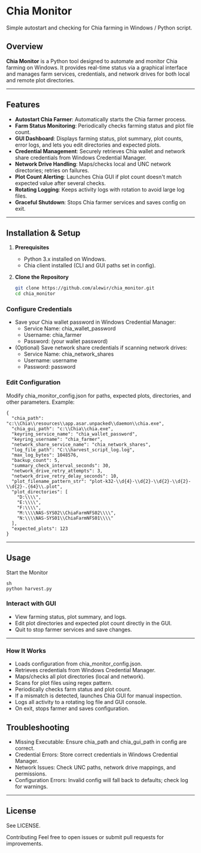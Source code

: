 # Chia Monitor

Simple autostart and checking for Chia farming in Windows / Python script.

## Overview

**Chia Monitor** is a Python tool designed to automate and monitor Chia farming on Windows. It provides real-time status via a graphical interface and manages farm services, credentials, and network drives for both local and remote plot directories.

---

## Features

- **Autostart Chia Farmer**: Automatically starts the Chia farmer process.
- **Farm Status Monitoring**: Periodically checks farming status and plot file count.
- **GUI Dashboard**: Displays farming status, plot summary, plot counts, error logs, and lets you edit directories and expected plots.
- **Credential Management**: Securely retrieves Chia wallet and network share credentials from Windows Credential Manager.
- **Network Drive Handling**: Maps/checks local and UNC network directories; retries on failures.
- **Plot Count Alerting**: Launches Chia GUI if plot count doesn't match expected value after several checks.
- **Rotating Logging**: Keeps activity logs with rotation to avoid large log files.
- **Graceful Shutdown**: Stops Chia farmer services and saves config on exit.

---

## Installation & Setup
1. **Prerequisites**
   - Python 3.x installed on Windows.
   - Chia client installed (CLI and GUI paths set in config).

2. **Clone the Repository**
   ```sh
   git clone https://github.com/alewir/chia_monitor.git
   cd chia_monitor

### Configure Credentials
- Save your Chia wallet password in Windows Credential Manager:
  - Service Name: chia_wallet_password
  - Username: chia_farmer
  - Password: (your wallet password)
- (Optional) Save network share credentials if scanning network drives:
  - Service Name: chia_network_shares
  - Username: username
  - Password: password

### Edit Configuration
Modify chia_monitor_config.json for paths, expected plots, directories, and other parameters.
Example:

```
{
  "chia_path": "c:\\Chia\\resources\\app.asar.unpacked\\daemon\\chia.exe",
  "chia_gui_path": "c:\\Chia\\chia.exe",
  "keyring_service_name": "chia_wallet_password",
  "keyring_username": "chia_farmer",
  "network_share_service_name": "chia_network_shares",
  "log_file_path": "C:\\harvest_script_log.log",
  "max_log_bytes": 1048576,
  "backup_count": 5,
  "summary_check_interval_seconds": 30,
  "network_drive_retry_attempts": 3,
  "network_drive_retry_delay_seconds": 10,
  "plot_filename_pattern_str": "plot-k32-\\d{4}-\\d{2}-\\d{2}-\\d{2}-\\d{2}-.{64}\\.plot",
  "plot_directories": [
    "D:\\\\",
    "E:\\\\",
    "F:\\\\",
    "M:\\\\NAS-SYS02\\ChiaFarmNFS02\\\\",
    "N:\\\\NAS-SYS01\\ChiaFarmNFS01\\\\"
  ],
  "expected_plots": 123
}
```
---

## Usage
Start the Monitor

```
sh
python harvest.py
```

### Interact with GUI
- View farming status, plot summary, and logs.
- Edit plot directories and expected plot count directly in the GUI.
- Quit to stop farmer services and save changes.

---

### How It Works
- Loads configuration from chia_monitor_config.json.
- Retrieves credentials from Windows Credential Manager.
- Maps/checks all plot directories (local and network).
- Scans for plot files using regex pattern.
- Periodically checks farm status and plot count.
- If a mismatch is detected, launches Chia GUI for manual inspection.
- Logs all activity to a rotating log file and GUI console.
- On exit, stops farmer and saves configuration.

## Troubleshooting
- Missing Executable: Ensure chia_path and chia_gui_path in config are correct.
- Credential Errors: Store correct credentials in Windows Credential Manager.
- Network Issues: Check UNC paths, network drive mappings, and permissions.
- Configuration Errors: Invalid config will fall back to defaults; check log for warnings.

---

## License
See LICENSE.

Contributing
Feel free to open issues or submit pull requests for improvements.

